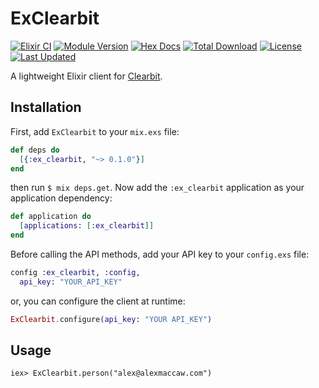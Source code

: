 # ExClearbit

[![Elixir CI](https://github.com/aef-/ex_clearbit/actions/workflows/elixir.yml/badge.svg)](https://github.com/aef-/ex_clearbit/actions/workflows/elixir.yml)
[![Module Version](https://img.shields.io/hexpm/v/ex_clearbit.svg)](https://hex.pm/packages/ex_clearbit)
[![Hex Docs](https://img.shields.io/badge/hex-docs-lightgreen.svg)](https://hexdocs.pm/ex_clearbit/)
[![Total Download](https://img.shields.io/hexpm/dt/ex_clearbit.svg)](https://hex.pm/packages/ex_clearbit)
[![License](https://img.shields.io/hexpm/l/ex_clearbit.svg)](https://github.com/aef-/ex_clearbit/blob/main/LICENSE.md)
[![Last Updated](https://img.shields.io/github/last-commit/aef-/ex_clearbit.svg)](https://github.com/aef-/ex_clearbit/commits/main)

A lightweight Elixir client for [Clearbit](https://clearbit.com).

## Installation

First, add `ExClearbit` to your `mix.exs` file:

```elixir
def deps do
  [{:ex_clearbit, "~> 0.1.0"}]
end
```

then run `$ mix deps.get`. Now add the `:ex_clearbit` application as your application dependency:

```elixir
def application do
  [applications: [:ex_clearbit]]
end
```

Before calling the API methods, add your API key to your `config.exs` file:
```elixir
config :ex_clearbit, :config,
  api_key: "YOUR_API_KEY"
```

or, you can configure the client at runtime:
```elixir
ExClearbit.configure(api_key: "YOUR API_KEY")
```

## Usage

```iex
iex> ExClearbit.person("alex@alexmaccaw.com")
